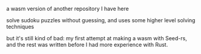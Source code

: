 a wasm version of another repository I have here

solve sudoku puzzles without guessing, and uses some higher level solving techniques

but it's still kind of bad: my first attempt at making a wasm with Seed-rs, and the rest was written before I had more experience with Rust.